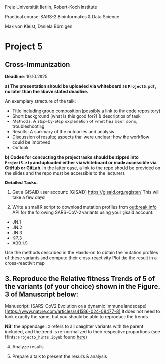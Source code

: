 Freie Universität Berlin, Robert-Koch Institute

Practical course: SARS-2 Bioinformatics & Data Science

Max von Kleist, Daniela Börnigen


# Project 5

## Cross-Immunization

**Deadline**: 10.10.2025

**a) The presentation should be uploaded via whiteboard as `Project5.pdf`, no later than the above stated deadline.**

An exemplary structure of the talk: 
*	Title including group composition (possibly a link to the code repository)
*	Short background (what is this good for?) & description of task
*	Methods: A step-by-step explanation of what has been done; troubleshooting
*	Results: A summary of the outcomes and analysis
*	Discussion of results; aspects that were unclear; how the workflow could be improved 
*	Outlook

**b) Codes for conducting the project tasks should be zipped into `Project5.zip` and uploaded either via whiteboard or made accessible via GitHub or GitLab.** In the latter case, a link to the repo should be provided on the slides and the repo must be accessible to the lecturers.

**Detailed Tasks:**

1) Get a GISAID user account: [GISAID] https://gisaid.org/register/
This will take a few days!

2) Write a small R script to download mutation profiles from [outbreak.info](https://outbreak.info/) API for the following SARS-CoV-2 variants using your gisaid account:

* JN.1
* JN.2
* JN.3
* KP.3
* XBB.1.5

Use the methods described in the Hands-on to obtain the mutation profiles of these variants and compute their cross-reactivity 
Plot the the result in a cross-reactivit map

## 3. Reproduce the Relative fitness Trends of 5 of the variants (of your choice) shown in the Figure. 3 of Manuscript below: 
Manuscript: (SARS-CoV2 Evolution on a dynamic Immune landscape)[https://www.nature.com/articles/s41586-024-08477-8]
It does not need to look exactly the same, but you should be able to reproduce the trends

**NB:** the appendage `.X` refers to all daughter variants with the parent included, and the trend is re-normalized to their respective proportions (see Hints: `Project5_hints.ipynb` found [here](https://github.com/AlexiaNomena/SC2_VASIL))

4) Analyze results.

5) Prepare a talk to present the results & analysis
